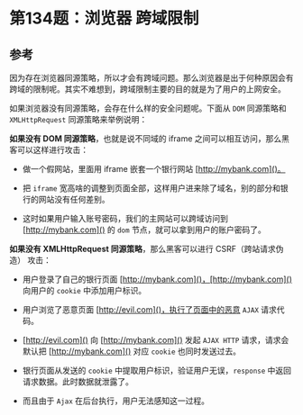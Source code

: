 # 第134题：浏览器 跨域限制

## 参考

因为存在浏览器同源策略，所以才会有跨域问题。那么浏览器是出于何种原因会有跨域的限制呢。其实不难想到，跨域限制主要的目的就是为了用户的上网安全。

如果浏览器没有同源策略，会存在什么样的安全问题呢。下面从 `DOM` 同源策略和 `XMLHttpRequest` 同源策略来举例说明：

**如果没有 DOM 同源策略**，也就是说不同域的 iframe 之间可以相互访问，那么黑客可以这样进行攻击：

* 做一个假网站，里面用 iframe 嵌套一个银行网站 [http://mybank.com]()。

* 把 `iframe` 宽高啥的调整到页面全部，这样用户进来除了域名，别的部分和银行的网站没有任何差别。

* 这时如果用户输入账号密码，我们的主网站可以跨域访问到 [http://mybank.com]() 的 `dom` 节点，就可以拿到用户的账户密码了。

**如果没有 XMLHttpRequest 同源策略**，那么黑客可以进行 CSRF（跨站请求伪造） 攻击：

* 用户登录了自己的银行页面 [http://mybank.com]()，[http://mybank.com]() 向用户的 `cookie` 中添加用户标识。

* 用户浏览了恶意页面 [http://evil.com]()，执行了页面中的恶意 `AJAX` 请求代码。

* [http://evil.com]() 向 [http://mybank.com]() 发起 `AJAX HTTP` 请求，请求会默认把 [http://mybank.com]() 对应 `cookie` 也同时发送过去。

* 银行页面从发送的 `cookie` 中提取用户标识，验证用户无误，`response` 中返回请求数据。此时数据就泄露了。

* 而且由于 `Ajax` 在后台执行，用户无法感知这一过程。
